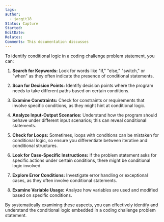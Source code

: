 ```yaml
---
tags: 
author:
  - jacgit18
Status: Capture
Started: 
EditDate: 
Relates: 
Comments: This documentation discusses
---
```

To identify conditional logic in a coding challenge problem statement, you can:

1. **Search for Keywords:** Look for words like "if," "else," "switch," or "when" as they often indicate the presence of conditional statements.

2. **Scan for Decision Points:** Identify decision points where the program needs to take different paths based on certain conditions.

3. **Examine Constraints:** Check for constraints or requirements that involve specific conditions, as they might hint at conditional logic.

4. **Analyze Input-Output Scenarios:** Understand how the program should behave under different input scenarios; this can reveal conditional statements.

5. **Check for Loops:** Sometimes, loops with conditions can be mistaken for conditional logic, so ensure you differentiate between iterative and conditional structures.

6. **Look for Case-Specific Instructions:** If the problem statement asks for specific actions under certain conditions, there might be conditional logic involved.

7. **Explore Error Conditions:** Investigate error handling or exceptional cases, as they often involve conditional statements.

8. **Examine Variable Usage:** Analyze how variables are used and modified based on specific conditions.

By systematically examining these aspects, you can effectively identify and understand the conditional logic embedded in a coding challenge problem statement.